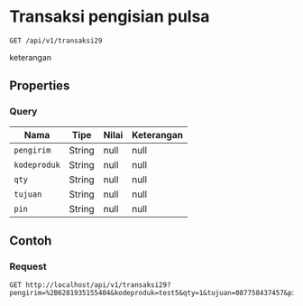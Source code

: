 # Transaksi pengisian pulsa
```http
GET /api/v1/transaksi29
```
keterangan
## Properties
### Query
Nama | Tipe | Nilai | Keterangan
--- | --- | --- | ---
<code>pengirim</code> | String | null | null
<code>kodeproduk</code> | String | null | null
<code>qty</code> | String | null | null
<code>tujuan</code> | String | null | null
<code>pin</code> | String | null | null
## Contoh
### Request
```http
GET http://localhost/api/v1/transaksi29?pengirim=%2B6281935155404&kodeproduk=test5&qty=1&tujuan=087758437457&pin=1234


```
